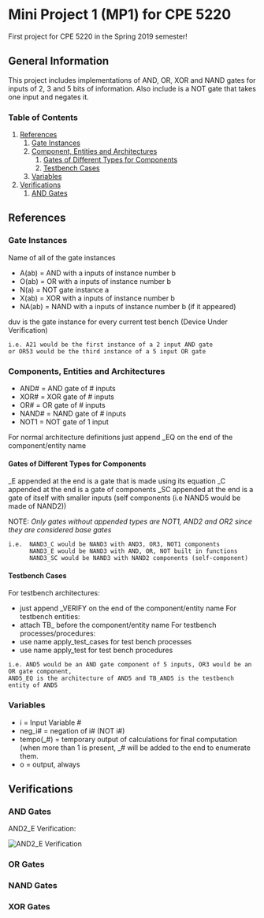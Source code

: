 # Mini Project 1 (MP1) for CPE 5220

First project for CPE 5220 in the Spring 2019 semester!

## General Information

This project includes implementations of AND, OR, XOR and NAND gates for inputs of 2, 3 and 5 bits of information. Also include is a NOT gate that takes one input and negates it.

### Table of Contents
1. [References](#references)
	1. [Gate Instances](#gate-instances)
	2. [Component, Entities and Architectures](#components-entities-and-architectures)
		1. [Gates of Different Types for Components](#gates-of-different-types-for-components)
		2. [Testbench Cases](#testbench-cases)
	3. [Variables](#variables)
2. [Verifications](#verifications)
	1. [AND Gates](#and_gates)

## References

### Gate Instances

Name of all of the gate instances

* A(ab) =  AND with a inputs of instance number b
* O(ab) =  OR with a inputs of instance number b
* N(a) =   NOT gate instance a
* X(ab) =  XOR with a inputs of instance number b
* NA(ab) = NAND with a inputs of instance number b (if it appeared)

duv is the gate instance for every current test bench (Device Under Verification)

```
i.e. A21 would be the first instance of a 2 input AND gate 
or OR53 would be the third instance of a 5 input OR gate
```

### Components, Entities and Architectures

* AND#  =  AND gate of # inputs
* XOR#  =  XOR gate of # inputs
* OR#   =  OR gate of # inputs
* NAND# =  NAND gate of # inputs
* NOT1  =  NOT gate of 1 input

For normal architecture definitions just append _EQ on the end of the component/entity name

#### Gates of Different Types for Components
_E appended at the end is a gate that is made using its equation
_C appended at the end is a gate of components
_SC appended at the end is a gate of itself with smaller inputs (self components (i.e NAND5 would be made of NAND2))

NOTE: *Only gates without appended types are NOT1, AND2 and OR2 since they are considered base gates*

```
i.e.  NAND3_C would be NAND3 with AND3, OR3, NOT1 components
      NAND3_E would be NAND3 with AND, OR, NOT built in functions
      NAND3_SC would be NAND3 with NAND2 components (self-component)
```

#### Testbench Cases

For testbench architectures:
* just append _VERIFY on the end of the component/entity name
For testbench entities:
* attach TB_ before the component/entity name
For testbench processes/procedures:
* use name apply_test_cases for test bench processes
* use name apply_test for test bench procedures

```
i.e. AND5 would be an AND gate component of 5 inputs, OR3 would be an OR gate component,
AND5_EQ is the architecture of AND5 and TB_AND5 is the testbench entity of AND5
```

### Variables
* i = Input Variable #
* neg_i# = negation of i# (NOT i#)
* tempo(_#) = temporary output of calculations for final computation (when more than 1 is present, _# will be added to the end to enumerate them.
* o = output, always

## Verifications

### AND Gates

AND2_E Verification:

![AND2_E Verification](https://github.com/DavidTheNewKid/MP1/blob/master/img/and3_e.bmp "AND2_E Verification image")

### OR Gates

### NAND Gates

### XOR Gates